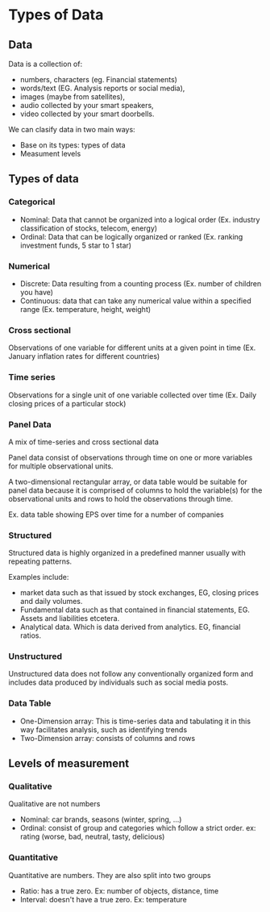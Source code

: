 # Types of Data

## Data

Data is a collection of:
- numbers, characters (eg. Financial statements)
- words/text (EG. Analysis reports or social media),
- images (maybe from satellites),
- audio collected by your smart speakers,
- video collected by your smart doorbells.

We can clasify data in two main ways:
- Base on its types: types of data
- Measument levels

## Types of data

### Categorical

- Nominal: Data that cannot be organized into a logical order (Ex. industry classification of stocks, telecom, energy)
- Ordinal: Data that can be logically organized or ranked (Ex. ranking investment funds, 5 star to 1 star)

### Numerical

- Discrete: Data resulting from a counting process (Ex. number of children you have)
- Continuous: data that can take any numerical value within a specified range (Ex. temperature, height, weight)

### Cross sectional

Observations of one variable for different units at a given point in time (Ex. January inflation rates for different countries)

### Time series

Observations for a single unit of one variable collected over time (Ex. Daily closing prices of a particular stock)

### Panel Data

A mix of time-series and cross sectional data

Panel data consist of observations through time on one or more variables for multiple observational units. 

A two-dimensional rectangular array, or data table would be suitable for panel data because it is comprised of columns to hold the variable(s) for the observational units and rows to hold the observations through time.

Ex. data table showing EPS over time for a number of companies

### Structured

Structured data is highly organized in a predefined manner usually with repeating patterns.

Examples include:
- market data such as that issued by stock exchanges, EG, closing prices and daily volumes.
- Fundamental data such as that contained in financial statements, EG. Assets and liabilities etcetera.
- Analytical data. Which is data derived from analytics. EG, financial ratios.

### Unstructured

Unstructured data does not follow any conventionally organized form and includes data produced by individuals such as social media posts.

### Data Table

- One-Dimension array: This is time-series data and tabulating it in this way facilitates analysis, such as identifying trends
- Two-Dimension array: consists of columns and rows


## Levels of measurement

### Qualitative

Qualitative are not numbers

- Nominal: car brands, seasons (winter, spring, ...)
- Ordinal: consist of group and categories which follow a strict order. ex: rating (worse, bad, neutral, tasty, delicious)

### Quantitative

Quantitative are numbers. They are also split into two groups

- Ratio: has a true zero. Ex: number of objects, distance, time
- Interval: doesn't have a true zero. Ex: temperature
